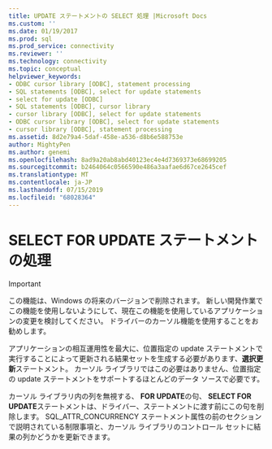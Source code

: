 ```yaml
---
title: UPDATE ステートメントの SELECT 処理 |Microsoft Docs
ms.custom: ''
ms.date: 01/19/2017
ms.prod: sql
ms.prod_service: connectivity
ms.reviewer: ''
ms.technology: connectivity
ms.topic: conceptual
helpviewer_keywords:
- ODBC cursor library [ODBC], statement processing
- SQL statements [ODBC], select for update statements
- select for update [ODBC]
- SQL statements [ODBC], cursor library
- cursor library [ODBC], select for update statements
- ODBC cursor library [ODBC], select for update statements
- cursor library [ODBC], statement processing
ms.assetid: 8d2e79a4-5daf-458e-a536-d8b6e588753e
author: MightyPen
ms.author: genemi
ms.openlocfilehash: 8ad9a20ab8abd40123ec4e4d7369373e68699205
ms.sourcegitcommit: b2464064c0566590e486a3aafae6d67ce2645cef
ms.translationtype: MT
ms.contentlocale: ja-JP
ms.lasthandoff: 07/15/2019
ms.locfileid: "68028364"
---
```

# <a name="processing-select-for-update-statements"></a>SELECT FOR UPDATE ステートメントの処理
> [!IMPORTANT]  
>  この機能は、Windows の将来のバージョンで削除されます。 新しい開発作業でこの機能を使用しないようにして、現在この機能を使用しているアプリケーションの変更を検討してください。 ドライバーのカーソル機能を使用することをお勧めします。  
  
 アプリケーションの相互運用性を最大に、位置指定の update ステートメントで実行することによって更新される結果セットを生成する必要があります、**選択更新**ステートメント。 カーソル ライブラリではこの必要はありません、位置指定の update ステートメントをサポートするほとんどのデータ ソースで必要です。  
  
 カーソル ライブラリ内の列を無視する、 **FOR UPDATE**の句、 **SELECT FOR UPDATE**ステートメントは、ドライバー、ステートメントに渡す前にこの句を削除します。 SQL_ATTR_CONCURRENCY ステートメント属性の前のセクションで説明されている制限事項と、カーソル ライブラリのコントロール セットに結果の列かどうかを更新できます。
